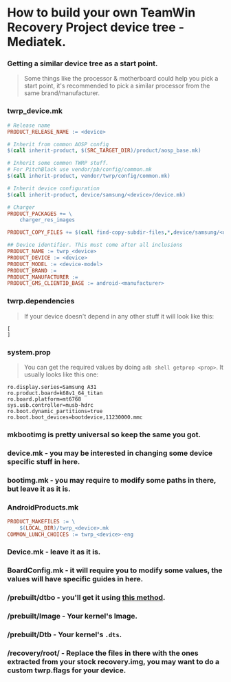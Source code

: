 # How to build your own TeamWin Recovery Project device tree - Mediatek.

### Getting a similar device tree as a start point.
> Some things like the processor & motherboard could help you pick a start point, it's recommended to pick a similar processor from the same brand/manufacturer.

### twrp_device.mk
```mk
# Release name
PRODUCT_RELEASE_NAME := <device>

# Inherit from common AOSP config
$(call inherit-product, $(SRC_TARGET_DIR)/product/aosp_base.mk)

# Inherit some common TWRP stuff.
# For PitchBlack use vendor/pb/config/common.mk
$(call inherit-product, vendor/twrp/config/common.mk)

# Inherit device configuration
$(call inherit-product, device/samsung/<device>/device.mk)

# Charger
PRODUCT_PACKAGES += \
    charger_res_images

PRODUCT_COPY_FILES += $(call find-copy-subdir-files,*,device/samsung/<device>/recovery/root,recovery/root)

## Device identifier. This must come after all inclusions
PRODUCT_NAME := twrp_<device>
PRODUCT_DEVICE := <device>
PRODUCT_MODEL := <device-model>
PRODUCT_BRAND :=
PRODUCT_MANUFACTURER :=
PRODUCT_GMS_CLIENTID_BASE := android-<manufacturer>
```

### twrp.dependencies
> If your device doesn't depend in any other stuff it will look like this:
```
[
]

```

### system.prop
> You can get the required values by doing ``adb shell getprop <prop>``.
> It usually looks like this one:
```prop
ro.display.series=Samsung A31
ro.product.board=k68v1_64_titan
ro.board.platform=mt6768
sys.usb.controller=musb-hdrc
ro.boot.dynamic_partitions=true
ro.boot.boot_devices=bootdevice,11230000.mmc

```

### mkbootimg is pretty universal so keep the same you got.
### device.mk - you may be interested in changing some device specific stuff in here.
### bootimg.mk - you may require to modify some paths in there, but leave it as it is.

### AndroidProducts.mk
```mk
PRODUCT_MAKEFILES := \
	$(LOCAL_DIR)/twrp_<device>.mk
COMMON_LUNCH_CHOICES := twrp_<device>-eng
```

### Device.mk - leave it as it is.
### BoardConfig.mk - it will require you to modify some values, the values will have specific guides in here.
### /prebuilt/dtbo - you'll get it using [this method](https://devzillion.github.io/Documentation/guides/android/ExtractDTBO.html).
### /prebuilt/Image - Your kernel's Image.
### /prebuilt/Dtb - Your kernel's ``.dts``.

### /recovery/root/ - Replace the files in there with the ones extracted from your stock recovery.img, you may want to do a custom twrp.flags for your device.